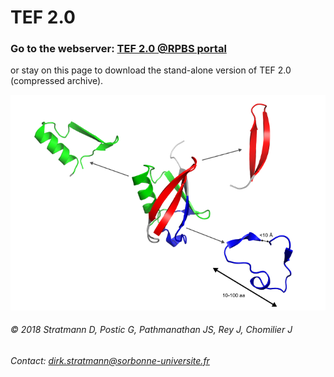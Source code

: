 # TEF 2.0
### Go to the webserver: [TEF 2.0 @RPBS portal](http://mobyle.rpbs.univ-paris-diderot.fr/cgi-bin/portal.py?form=TEF#forms::TEF "TEF 2.0 webserver")

or stay on this page to download the stand-alone version of TEF 2.0 (compressed archive).

![alt text][logo]

[logo]: https://raw.githubusercontent.com/tef2/tef2.github.io/master/tef2.png




###### © 2018 Stratmann D, Postic G, Pathmanathan JS, Rey J, Chomilier J
###### Contact: [dirk.stratmann@sorbonne-universite.fr](mailto:dirk.stratmann@sorbonne-universite.fr)
